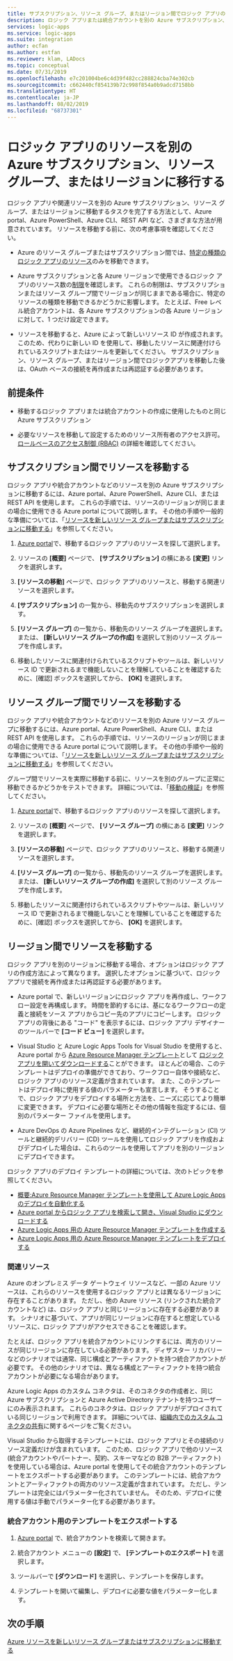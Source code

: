 ```yaml
---
title: サブスクリプション、リソース グループ、またはリージョン間でロジック アプリのリソースを移動する - Azure Logic Apps
description: ロジック アプリまたは統合アカウントを別の Azure サブスクリプション、リソース グループ、または場所 (リージョン) に移行する
services: logic-apps
ms.service: logic-apps
ms.suite: integration
author: ecfan
ms.author: estfan
ms.reviewer: klam, LADocs
ms.topic: conceptual
ms.date: 07/31/2019
ms.openlocfilehash: e7c201004be6c4d39f482cc288824cba74e302cb
ms.sourcegitcommit: c662440cf854139b72c998f854a0b9adcd7158bb
ms.translationtype: HT
ms.contentlocale: ja-JP
ms.lasthandoff: 08/02/2019
ms.locfileid: "68737301"
---
```

# <a name="migrate-logic-app-resources-to-other-azure-subscriptions-resource-groups-or-regions"></a>ロジック アプリのリソースを別の Azure サブスクリプション、リソース グループ、またはリージョンに移行する

ロジック アプリや関連リソースを別の Azure サブスクリプション、リソース グループ、またはリージョンに移動するタスクを完了する方法として、Azure portal、Azure PowerShell、Azure CLI、REST API など、さまざまな方法が用意されています。 リソースを移動する前に、次の考慮事項を確認してください。 

* Azure のリソース グループまたはサブスクリプション間では、[特定の種類のロジック アプリのリソース](../azure-resource-manager/move-support-resources.md#microsoftlogic)のみを移動できます。

* Azure サブスクリプションと各 Azure リージョンで使用できるロジック アプリのリソース数の[制限](../logic-apps/logic-apps-limits-and-config.md)を確認します。 これらの制限は、サブスクリプションまたはリソース グループ間でリージョンが同じままである場合に、特定のリソースの種類を移動できるかどうかに影響します。 たとえば、Free レベル統合アカウントは、各 Azure サブスクリプションの各 Azure リージョンに対して、1 つだけ設定できます。

* リソースを移動すると、Azure によって新しいリソース ID が作成されます。 このため、代わりに新しい ID を使用して、移動したリソースに関連付けられているスクリプトまたはツールを更新してください。 サブスクリプション、リソース グループ、またはリージョン間でロジックアプリを移動した後は、OAuth ベースの接続を再作成または再認証する必要があります。

## <a name="prerequisites"></a>前提条件

* 移動するロジック アプリまたは統合アカウントの作成に使用したものと同じ Azure サブスクリプション

* 必要なリソースを移動して設定するためのリソース所有者のアクセス許可。 [ロールベースのアクセス制御 (RBAC)](../role-based-access-control/built-in-roles.md#owner) の詳細を確認してください。

<a name="move-subscription"></a>

## <a name="move-resources-between-subscriptions"></a>サブスクリプション間でリソースを移動する

ロジック アプリや統合アカウントなどのリソースを別の Azure サブスクリプションに移動するには、Azure portal、Azure PowerShell、Azure CLI、または REST API を使用します。 これらの手順では、リソースのリージョンが同じままの場合に使用できる Azure portal について説明します。 その他の手順や一般的な準備については、「[リソースを新しいリソース グループまたはサブスクリプションに移動する](../azure-resource-manager/resource-group-move-resources.md)」を参照してください。

1. [Azure portal](https://portal.azure.com)で、移動するロジック アプリのリソースを探して選択します。

1. リソースの **[概要]** ページで、 **[サブスクリプション]** の横にある **[変更]** リンクを選択します。

1. **[リソースの移動]** ページで、ロジック アプリのリソースと、移動する関連リソースを選択します。

1. **[サブスクリプション]** の一覧から、移動先のサブスクリプションを選択します。

1. **[リソース グループ]** の一覧から、移動先のリソース グループを選択します。 または、 **[新しいリソース グループの作成]** を選択して別のリソース グループを作成します。

1. 移動したリソースに関連付けられているスクリプトやツールは、新しいリソース ID で更新されるまで機能しないことを理解していることを確認するために、[確認] ボックスを選択してから、 **[OK]** を選択します。

<a name="move-resource-group"></a>

## <a name="move-resources-between-resource-groups"></a>リソース グループ間でリソースを移動する

ロジック アプリや統合アカウントなどのリソースを別の Azure リソース グループに移動するには、Azure portal、Azure PowerShell、Azure CLI、または REST API を使用します。 これらの手順では、リソースのリージョンが同じままの場合に使用できる Azure portal について説明します。 その他の手順や一般的な準備については、「[リソースを新しいリソース グループまたはサブスクリプションに移動する](../azure-resource-manager/resource-group-move-resources.md)」を参照してください。

グループ間でリソースを実際に移動する前に、リソースを別のグループに正常に移動できるかどうかをテストできます。 詳細については、「[移動の検証](../azure-resource-manager/resource-group-move-resources.md#validate-move)」を参照してください。

1. [Azure portal](https://portal.azure.com)で、移動するロジック アプリのリソースを探して選択します。

1. リソースの **[概要]** ページで、 **[リソース グループ]** の横にある **[変更]** リンクを選択します。

1. **[リソースの移動]** ページで、ロジック アプリのリソースと、移動する関連リソースを選択します。

1. **[リソース グループ]** の一覧から、移動先のリソース グループを選択します。 または、 **[新しいリソース グループの作成]** を選択して別のリソース グループを作成します。

1. 移動したリソースに関連付けられているスクリプトやツールは、新しいリソース ID で更新されるまで機能しないことを理解していることを確認するために、[確認] ボックスを選択してから、 **[OK]** を選択します。

<a name="move-location"></a>

## <a name="move-resources-between-regions"></a>リージョン間でリソースを移動する

ロジック アプリを別のリージョンに移動する場合、オプションはロジック アプリの作成方法によって異なります。 選択したオプションに基づいて、ロジック アプリで接続を再作成または再認証する必要があります。

* Azure portal で、新しいリージョンにロジック アプリを再作成し、ワークフロー設定を再構成します。 時間を節約するには、基になるワークフローの定義と接続をソース アプリからコピー先のアプリにコピーします。 ロジック アプリの背後にある "コード" を表示するには、ロジック アプリ デザイナーのツールバーで **[コード ビュー]** を選択します。

* Visual Studio と Azure Logic Apps Tools for Visual Studio を使用すると、Azure portal から [Azure Resource Manager テンプレート](../logic-apps/logic-apps-azure-resource-manager-templates-overview.md)として [ロジック アプリを開いてダウンロードする](../logic-apps/manage-logic-apps-with-visual-studio.md)ことができます。 ほとんどの場合、このテンプレートはデプロイの準備ができており、ワークフロー自体や接続など、ロジック アプリのリソース定義が含まれています。 また、このテンプレートはデプロイ時に使用する値のパラメーターも宣言します。 そうすることで、ロジック アプリをデプロイする場所と方法を、ニーズに応じてより簡単に変更できます。 デプロイに必要な場所とその他の情報を指定するには、個別のパラメーター ファイルを使用します。

* Azure DevOps の Azure Pipelines など、継続的インテグレーション (CI) ツールと継続的デリバリー (CD) ツールを使用してロジック アプリを作成およびデプロイした場合は、これらのツールを使用してアプリを別のリージョンにデプロイできます。

ロジック アプリのデプロイ テンプレートの詳細については、次のトピックを参照してください。

* [概要:Azure Resource Manager テンプレートを使用して Azure Logic Apps のデプロイを自動化する](../logic-apps/logic-apps-azure-resource-manager-templates-overview.md)
* [Azure portal からロジック アプリを検索して開き、Visual Studio にダウンロードする](../logic-apps/manage-logic-apps-with-visual-studio.md)
* [Azure Logic Apps 用の Azure Resource Manager テンプレートを作成する](../logic-apps/logic-apps-create-azure-resource-manager-templates.md)
* [Azure Logic Apps 用の Azure Resource Manager テンプレートをデプロイする](../logic-apps/logic-apps-deploy-azure-resource-manager-templates.md)

### <a name="related-resources"></a>関連リソース

Azure のオンプレミス データ ゲートウェイ リソースなど、一部の Azure リソースは、これらのリソースを使用するロジック アプリとは異なるリージョンに存在することがあります。 ただし、他の Azure リソース (リンクされた統合アカウントなど) は、ロジック アプリと同じリージョンに存在する必要があります。 シナリオに基づいて、アプリが同じリージョンに存在すると想定しているリソースに、ロジック アプリがアクセスできることを確認します。

たとえば、ロジック アプリを統合アカウントにリンクするには、両方のリソースが同じリージョンに存在している必要があります。 ディザスター リカバリーなどのシナリオでは通常、同じ構成とアーティファクトを持つ統合アカウントが必要です。 その他のシナリオでは、異なる構成とアーティファクトを持つ統合アカウントが必要になる場合があります。

Azure Logic Apps のカスタム コネクタは、そのコネクタの作成者と、同じ Azure サブスクリプションと Azure Active Directory テナントを持つユーザーにのみ表示されます。 これらのコネクタは、ロジック アプリがデプロイされている同じリージョンで利用できます。 詳細については、[組織内でのカスタム コネクタの共有](https://docs.microsoft.com/connectors/custom-connectors/share)に関するページをご覧ください。

Visual Studio から取得するテンプレートには、ロジック アプリとその接続のリソース定義だけが含まれています。 このため、ロジック アプリで他のリソース (統合アカウントやパートナー、契約、スキーマなどの B2B アーティファクト) を使用している場合は、Azure portal を使用してその統合アカウントのテンプレートをエクスポートする必要があります。 このテンプレートには、統合アカウントとアーティファクトの両方のリソース定義が含まれています。 ただし、テンプレートは完全にはパラメーター化されていません。 そのため、デプロイに使用する値は手動でパラメーター化する必要があります。

### <a name="export-templates-for-integration-accounts"></a>統合アカウント用のテンプレートをエクスポートする

1. [Azure portal](https://portal.azure.com) で、統合アカウントを検索して開きます。

1. 統合アカウント メニューの **[設定]** で、 **[テンプレートのエクスポート]** を選択します。

1. ツールバーで **[ダウンロード]** を選択し、テンプレートを保存します。

1. テンプレートを開いて編集し、デプロイに必要な値をパラメーター化します。

## <a name="next-steps"></a>次の手順

[Azure リソースを新しいリソース グループまたはサブスクリプションに移動する](../azure-resource-manager/resource-group-move-resources.md)
